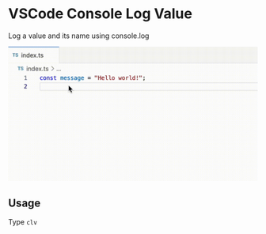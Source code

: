 # VSCode Console Log Value

Log a value and its name using console.log

![extension-demo.gif](https://raw.githubusercontent.com/lalunamel/vscode-console-log-value/main/extension-demo.gif)

## Usage

Type `clv`
